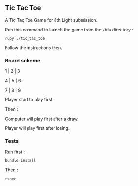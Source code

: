 ## Tic Tac Toe

A Tic Tac Toe Game for 8th Light submission.

Run this command to launch the game from the `/bin` directory :

  `ruby ./tic_tac_toe`

Follow the instructions then.

### Board scheme

1 | 2 | 3

4 | 5 | 6

7 | 8 | 9

Player start to play first.

Then :

Computer will play first after a draw.

Player will play first after losing.

### Tests

Run first :

  `bundle install`

Then :

  `rspec`

